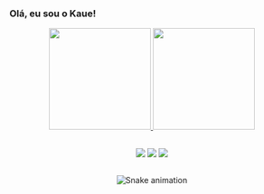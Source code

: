 ### Olá, eu sou o Kaue!

<div align="center">
  <a href="https://github.com/thekauej">
  <img height="180em" src="https://github-readme-stats.vercel.app/api?username=thekauej&show_icons=true&theme=radical&hide_border=false&title_color=blue&include_all_commits=true&count_private=true"/>
  <img height="180em" src="https://github-readme-stats.vercel.app/api/top-langs/?username=thekauej&layout=compact&langs_count=7&theme=radical&title_color=blue"/>
</div>

##

<div align="center"> 
  <a href="https://instagram.com/thekauej" target="_blank"><img src="https://img.shields.io/badge/Instagram-E4405F?style=for-the-badge&logo=instagram&logoColor=white"></a>
  <a href = "mailto:thekauej@gmail.com"><img src="https://img.shields.io/badge/-Gmail-%23333?style=for-the-badge&logo=gmail&logoColor=white" target="_blank"></a>
  <a href="https://www.linkedin.com/in/thekauej/" target="_blank"><img src="https://img.shields.io/badge/-LinkedIn-%230077B5?style=for-the-badge&logo=linkedin&logoColor=white" target="_blank"></a> 
  
##

  ![Snake animation](https://github.com/thekauej/thekauej/blob/output/github-contribution-grid-snake.svg)

<!--
**thekauej/thekauej** is a ✨ _special_ ✨ repository because its `README.md` (this file) appears on your GitHub profile.

Here are some ideas to get you started:

- 🔭 I’m currently working on ...
- 🌱 I’m currently learning ...
- 👯 I’m looking to collaborate on ...
- 🤔 I’m looking for help with ...
- 💬 Ask me about ...
- 📫 How to reach me: ...
- 😄 Pronouns: ...
- ⚡ Fun fact: ...
-->
